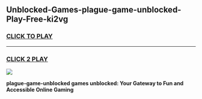 
## Unblocked-Games-plague-game-unblocked-Play-Free-ki2vg
<h3>
<a href="https://premium76.site?title=plague-game-unblocked&ref=18A">CLICK TO PLAY</a></h3>
<hr>

<h3>
<a href="https://premium76.site?title=plague-game-unblocked&ref=18A">CLICK 2 PLAY</a>
  
</h3>

<a href="https://premium76.site?title=plague-game-unblocked&ref=18A"><img src="https://clearcache.store/games.png"></a>


**plague-game-unblocked games unblocked: Your Gateway to Fun and Accessible Online Gaming**
